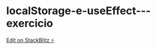 # localStorage-e-useEffect---exercicio

[Edit on StackBlitz ⚡️](https://stackblitz.com/edit/vitejs-vite-xbwwau)